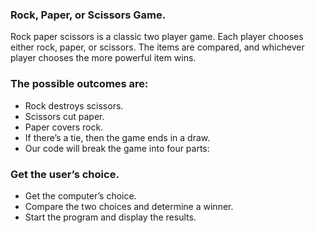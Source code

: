 
 ### Rock, Paper, or Scissors Game.
 
 Rock paper scissors is a classic two player game. Each player chooses either rock, paper, or scissors. The items are compared, and whichever player chooses the more powerful item wins.

### The possible outcomes are:

- Rock destroys scissors.
- Scissors cut paper.
- Paper covers rock.
- If there’s a tie, then the game ends in a draw.
- Our code will break the game into four parts:

### Get the user’s choice.
- Get the computer’s choice.
- Compare the two choices and determine a winner.
- Start the program and display the results.


